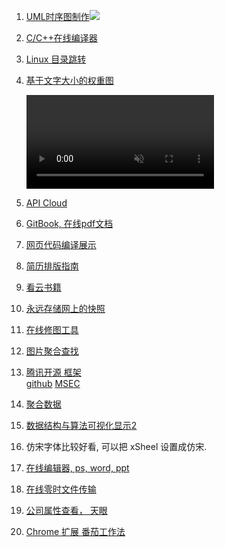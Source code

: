 1. [UML时序图制作](http://knsv.github.io/mermaid/index.html)![](http://knsv.github.io/mermaid/images/header.png)
2. [C/C++在线编译器](https://www.hackerrank.com/)
3. [Linux 目录跳转](https://github.com/rupa/z) 
4. [基于文字大小的权重图](https://research.kapiche.com/)

	<video loop="" autoplay="" muted="">
                        <source src="https://storage.googleapis.com/static.kapiche.com/research/073b/img/screencast.webm" type="video/webm">
                        <source src="https://storage.googleapis.com/static.kapiche.com/research/073b/img/screencast.mp4" type="video/mp4">
                    </video>

5. [API Cloud](http://www.apicloud.com/)
6. [GitBook, 在线pdf文档](www.gitbook.com)
7. [网页代码编译展示](https://glot.io/)
8. [简历排版指南](http://ppresume.com/notes/guide.html)
9. [看云书籍](http://www.kancloud.cn/)
10. [永远存储网上的快照](http://archive.is/)
11. [在线修图工具]( https://www.fotor.com/tw/app.html#!module/basic/tool/BasicEdits)
12. [图片聚合查找](http://librestock.com/)
13. [腾讯开源 框架](http://haomiao.qq.com/)  
    [github](https://github.com/Tencent)
    [MSEC](https://github.com/Tencent/MSEC)
14. [聚合数据](https://www.juhe.cn/)
15. [数据结构与算法可视化显示](https://www.cs.usfca.edu/~galles/visualization/Algorithms.html)[2](https://visualgo.net/)
16. 仿宋字体比较好看, 可以把 xSheel 设置成仿宋.
17. [在线编辑器, ps, word, ppt](https://uzer.me/api.html)
18. [在线零时文件传输](https://www.sendspace.com/)
19. [公司属性查看， 天眼](https://www.tianyancha.com)
2. [Chrome 扩展 番茄工作法](https://chrome.google.com/webstore/detail/cherry-tomato/cghomilbbfdmgfidkdinillpmdpdjgmm/related?utm_source=chrome-app-launcher-info-dialog)
